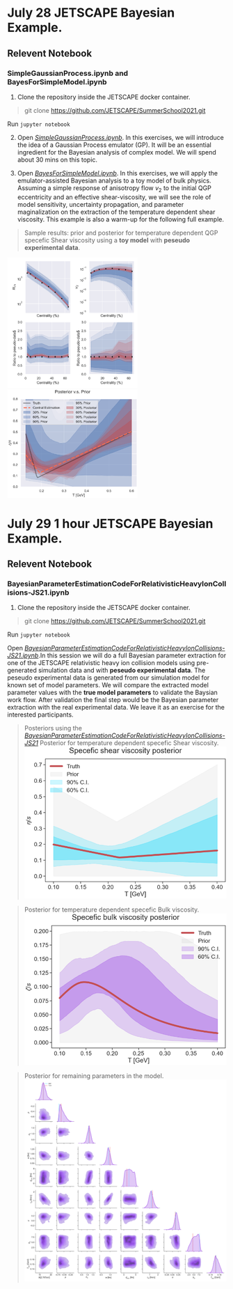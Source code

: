 # July 28 JETSCAPE Bayesian Example.
## Relevent Notebook

### SimpleGaussianProcess.ipynb and BayesForSimpleModel.ipynb
1. Clone the repository inside the JETSCAPE docker container.
>git clone https://github.com/JETSCAPE/SummerSchool2021.git

Run `jupyter notebook`

2. Open *[SimpleGaussianProcess.ipynb](https://github.com/JETSCAPE/SummerSchool2021/blob/master/Jul28_29_BayesianSoftExample/SimpleGaussianProcess.ipynb)*. In this exercises, we will introduce the idea of a Gaussian Process emulator (GP). It will be an essential ingredient for the Bayesian analysis of complex model. We will spend about 30 mins on this topic.



3. Open *[BayesForSimpleModel.ipynb](https://github.com/JETSCAPE/SummerSchool2021/blob/master/Jul28_29_BayesianSoftExample/BayesForSimpleModel.ipynb)*. In this exercises, we will apply the emulator-assisted Bayesian analysis to a toy model of bulk physics. Assuming a simple response of anisotropy flow $v_2$ to the initial QGP eccentricity and an effective shear-viscosity, we will see the role of model sensitivity, uncertainty propagation, and parameter maginalization on the extraction of the temperature dependent shear viscosity. This example is also a warm-up for the following full example.

> Sample results: prior and posterior for temperature dependent QGP specefic Shear viscosity using a **toy model** with **peseudo experimental data**.
<p>
<img src="https://github.com/JETSCAPE/SummerSchool2021/blob/master/Jul28_29_BayesianSoftExample/SimpleBulk/plots/Posterior_validation.png" width="300" />

<img src="https://github.com/JETSCAPE/SummerSchool2021/blob/master/Jul28_29_BayesianSoftExample/SimpleBulk/plots/Posterior_of_eta_s.png" width="300"  />
 </p>

# July 29 1 hour JETSCAPE Bayesian Example.
## Relevent Notebook


### BayesianParameterEstimationCodeForRelativisticHeavyIonCollisions-JS21.ipynb

1. Clone the repository inside the JETSCAPE docker container.
>git clone https://github.com/JETSCAPE/SummerSchool2021.git

Run `jupyter notebook`

Open *[BayesianParameterEstimationCodeForRelativisticHeavyIonCollisions-JS21.ipynb](https://github.com/JETSCAPE/SummerSchool2021/blob/master/Jul28_29_BayesianSoftExample/BayesianParameterEstimationForRelativisticHeavyIonPhysics-JS21.ipynb)*.In this session we will do a full Bayesian parameter extraction for one of the JETSCAPE relativistic heavy ion collision models using pre-generated simulation data and with **peseudo experimental data**. The peseudo experimental data is generated from our simulation model for known set of model parameters. We will compare the extracted model parameter values with the **true model parameters** to validate the Baysian work flow. After validation the final step would be the Bayesian parameter extraction with the real experimental data. We leave it as an exercise for the interested participants. 

> Posteriors using the *[BayesianParameterEstimationCodeForRelativisticHeavyIonCollisions-JS21](https://github.com/JETSCAPE/SummerSchool2021/blob/master/Jul28_29_BayesianSoftExample/BayesianParameterEstimationForRelativisticHeavyIonPhysics-JS21.ipynb)*
> Posterior for temperature dependent specefic Shear viscosity.
![alt text](https://github.com/JETSCAPE/SummerSchool2021/blob/master/Jul28_29_BayesianSoftExample/Results/FigureFiles/shear_posterior.png)

> Posterior for temperature dependent specefic Bulk viscosity.
![alt text](https://github.com/JETSCAPE/SummerSchool2021/blob/master/Jul28_29_BayesianSoftExample/Results/FigureFiles/bulk_posterior.png)

> Posterior for remaining parameters in the model.
![alt text](https://github.com/JETSCAPE/SummerSchool2021/blob/master/Jul28_29_BayesianSoftExample/Results/FigureFiles/JETSCAPE_bayesWithoutViscosity.png)

